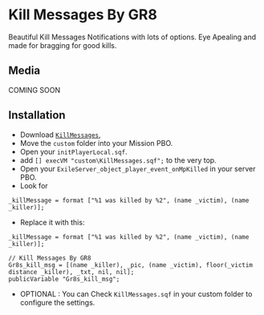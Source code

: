 Kill Messages By GR8
=============

Beautiful Kill Messages Notifications with lots of options. Eye Apealing and made for bragging for good kills.

Media
--------------------------
COMING SOON

Installation
--------------------------

* Download [`KillMessages`](https://github.com/Gr8z/ExileMod-KillMessages/archive/master.zip),
* Move the `custom` folder into your Mission PBO.
* Open your `initPlayerLocal.sqf`.
* add `[] execVM "custom\KillMessages.sqf";` to the very top.
* Open your `ExileServer_object_player_event_onMpKilled` in your server PBO.
* Look for 
```
_killMessage = format ["%1 was killed by %2", (name _victim), (name _killer)];
```
* Replace it with this:
```
_killMessage = format ["%1 was killed by %2", (name _victim), (name _killer)];

// Kill Messages By GR8				
Gr8s_kill_msg = [(name _killer), _pic, (name _victim), floor(_victim distance _killer), _txt, nil, nil];
publicVariable "Gr8s_kill_msg";
```

* OPTIONAL : You can Check `KillMessages.sqf` in your custom folder to configure the settings.